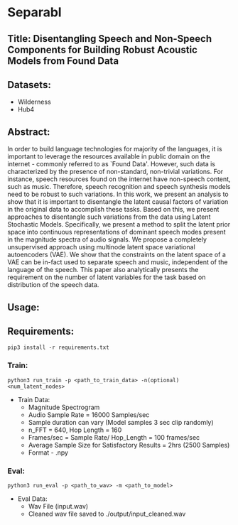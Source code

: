 # Separabl

## Title: Disentangling Speech and Non-Speech Components for Building Robust Acoustic Models from Found Data

## Datasets:
- Wilderness
- Hub4

## Abstract:
In order to build language technologies for majority of the languages, it is important to leverage the resources available in public domain on the internet - commonly referred to as `Found Data'. However, such data is characterized by the presence of non-standard, non-trivial variations. For instance, speech resources found on the internet have non-speech content, such as music. Therefore, speech recognition and speech synthesis models need to be robust to such variations. In this work, we present an analysis to show that it is important to disentangle the latent causal factors of variation in the original data to accomplish these tasks. Based on this, we present approaches to disentangle such variations from the data using Latent Stochastic Models. Specifically, we present a method to split the latent prior space into continuous representations of dominant speech modes present in the magnitude spectra of audio signals. We propose a completely unsupervised approach using multinode latent space variational autoencoders (VAE). We show that the constraints on the latent space of a VAE can be in-fact used to separate speech and music, independent of the language of the speech. This paper also analytically presents the requirement on the number of latent variables for the task based on distribution of the speech data.


## Usage:

## Requirements:
```
pip3 install -r requirements.txt
```

### Train:
```
python3 run_train -p <path_to_train_data> -n(optional) <num_latent_nodes>
```
- Train Data: 
  - Magnitude Spectrogram
  - Audio Sample Rate = 16000 Samples/sec
  - Sample duration can vary (Model samples 3 sec clip randomly)
  - n_FFT = 640, Hop Length = 160
  - Frames/sec = Sample Rate/ Hop_Length = 100 frames/sec
  - Average Sample Size for Satisfactory Results = 2hrs (2500 Samples)
  - Format - .npy
 
### Eval:
```
python3 run_eval -p <path_to_wav> -m <path_to_model>
```
- Eval Data:
  - Wav File (input.wav)
  - Cleaned wav file saved to ./output/input_cleaned.wav


